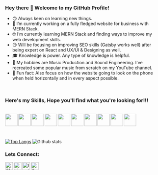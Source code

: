 ### Hey there 👋 Welcome to my GitHub Profile!

- 🙃 Always keen on learning new things.
- 😤 I’m currently working on a fully fledged website for business with MERN Stack.
- 🤓 I’m currently learning MERN Stack and finding ways to improve my web development skills.
- 😏 Will be focusing on improving SEO skills (Gatsby works well) after being expert on React and UX/UI & Designing as well.
- 🎓 Knowledge is power. Any type of knowledge is helpful.
- 🎵 My hobbies are Music Production and Sound Engineering. I've recreated some popular music from scratch on my YouTube channel.
- 🌚 Fun fact: Also focus on how the website going to look on the phone when held horizontally and in every aspect possible.

<br />

### Here's my Skills, Hope you'll find what you're looking for!!!
<br />
<div>
<img src="https://cdn.iconscout.com/icon/free/png-512/react-1-282599.png" width="40px" align="left" />
<img src="https://icon-library.com/images/node-js-icon/node-js-icon-8.jpg" width="40px" align="left"" />
<img src="https://toppng.com/uploads/preview/9kib-354x415-unnamed-mongodb-logo-sv-11562860723mgempnmrq3.png" width="40px" align="left" />
<img src="https://pngimage.net/wp-content/uploads/2018/05/express-js-png-5.png" width="40px" align="left" />
<img src="https://cdn.icon-icons.com/icons2/2108/PNG/512/javascript_icon_130900.png" width="40px" align="left" />
<img src="https://d2.alternativeto.net/dist/icons/ejs_142671.jpg?width=128&height=128&mode=crop&upscale=false" width="40px" align="left" />
<img src="https://cdn0.iconfinder.com/data/icons/social-network-7/50/22-512.png" width="40px" align="left" />
<img src="https://www.iconsdb.com/icons/preview/purple/css-xxl.png" width="40px" align="left" />
<img src="https://cdn3.iconfinder.com/data/icons/logos-and-brands-adobe/512/267_Python-512.png" width="40px" align="left" />
<img src="https://www.arkasoftwares.com/images/android/ux-ui-logo.png" width="40px" align="left" />
</div>
<br /><br /><br /><br />


[![Top Langs](https://github-readme-stats.vercel.app/api/top-langs/?username=adityapremsharma&theme=vue)](https://github.com/adityapremsharma/github-readme-stats)
![Github stats](https://github-readme-stats.vercel.app/api?username=adityapremsharma&theme=vue&show_icons=true)
<!-- ![ReadMe Card](https://github-readme-stats.vercel.app/api/pin/?username=adityapremsharma&repo=adityapremsharma.github.io) -->


### Lets Connect:

[<img align="left" alt="Website" width="25px" src="https://www.pngkit.com/png/detail/205-2055556_free-icons-png-web-icon-round-png.png" />][website]
[<img align="left" alt="LinkedIn" width="25px" src="https://www.flaticon.com/svg/static/icons/svg/174/174857.svg" />][linkedin]
[<img align="left" alt="Instagram" width="25px" src="https://upload.wikimedia.org/wikipedia/commons/thumb/a/a5/Instagram_icon.png/900px-Instagram_icon.png" />][instagram]
[<img align="left" alt="YouTube" width="25px" src="https://icons-for-free.com/iconfiles/png/512/tube+video+you+youtube+icon-1320185153402885670.png" />][youtube]


[website]: adityapremsharma.github.io
[linkedin]: https://www.linkedin.com/in/aditya-prem-sharma/
[instagram]: https://www.instagram.com/adityaprem99/
[youtube]: https://www.youtube.com/channel/UCU-FMXEoOjnbp72nL_a1XFA
